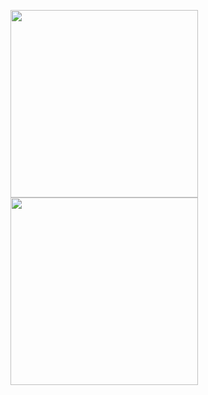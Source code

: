 <img src="https://i.imgur.com/9ZeK5dO.png" width="300">  <img src="https://i.imgur.com/VDswD6M.png" width="300">

